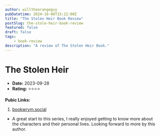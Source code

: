 ```yaml
---
author: willtheorangeguy
pubDatetime: 2024-10-08T15:22:00Z
title: "The Stolen Heir Book Review"
postSlug: the-stole-heir-book-review
featured: false
draft: false
tags:
    - book-review
description: "A review of The Stolen Heir Book."
---
```


# The Stolen Heir

-   **Date:** 2023-09-28
-   **Rating:** ⭐⭐⭐⭐

**Pubic Links:**

1. [bookwrym.social](https://bookwyrm.social/user/willtheorangeguy/review/5442749/s/a-great-start)

- A great start to this series, I really enjoyed getting to know more about the characters and their personal lives. Looking forward to more by this author.
